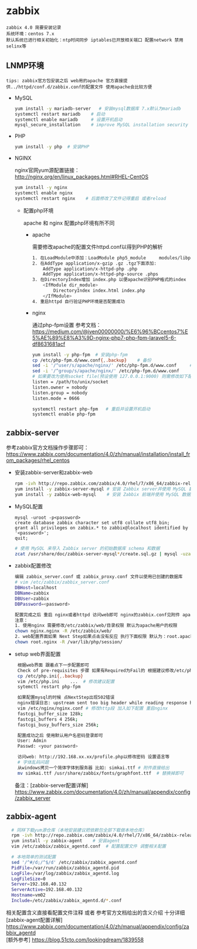 # zabbix

    zabbix 4.0 简要安装记录
    系统环境：centos 7.x
    默认系统已进行相关初始化：ntp时间同步 iptables已开放相关端口 配置network 禁用selinx等

## LNMP环境

    tips: zabbix官方包安装之后 web用的apache 官方直接提供../httpd/conf.d/zabbix.conf的配置文件 使用apache会比较方便

* MySQL

    ```Bash
    yum install -y mariadb-server   # 安装mysql数据库 7.x默认为mariadb
    systemctl restart mariadb    # 启动
    systemctl enable mariadb     # 设置开机启动
    mysql_secure_installation    # improve MySQL installation security
    ```

* PHP

    ```Bash
    yum install -y php  # 安装PHP
    ```

* NGINX

    nginx官网yum源配置链接： <http://nginx.org/en/linux_packages.html#RHEL-CentOS>

    ```Bash
    yum install -y nginx
    systemctl enable nginx
    systemctl restart nginx    # 后面修改了文件记得重启 或者reload
    ```

  * 配置php环境

    apache 和 nginx 配置php环境有所不同

    * apache

        需要修改apache的配置文件httpd.conf以得到PHP的解析

        ```Bash
        1. 在LoadModule中添加：LoadModule php5_module     modules/libphp5.so
        2. 在AddType application/x-gzip .gz .tgz下面添加:
            AddType application/x-httpd-php .php
            AddType application/x-httpd-php-source .phps
        3. 在DirectoryIndex增加 index.php 以便apache识别PHP格式的index
            <IfModule dir_module>
                DirectoryIndex index.html index.php
            </IfModule>
        4. 重启httpd 自行验证PHP环境是否配置成功

        ```

    * nginx

        通过php-fpm设置
        参考文档：<https://medium.com/@iven00000000/%E6%96%BCcentos7%E5%AE%89%E8%A3%9D-nginx-php7-php-fpm-laravel5-6-df8631681acf>

        ```Bash
        yum install -y php-fpm  # 安装php-fpm
        cp /etc/php-fpm.d/www.conf{,.backup}    # 备份
        sed -i '/^user/s/apache/nginx/' /etc/php-fpm.d/www.conf     # 修改user和group为nginx
        sed -i '/^group/s/apache/nginx/' /etc/php-fpm.d/www.conf
        # 如果要改为使用socket file(预设使用 127.0.0.1:9000) 则需修改如下配置
        listen = /path/to/unix/socket
        listen.owner = nobody
        listen.group = nobody
        listen.mode = 0666

        systemctl restart php-fpm   # 重启并设置开机启动
        systemctl enable php-fpm
        ```

## zabbix-server

参考zabbix官方文档操作步骤即可：
<https://www.zabbix.com/documentation/4.0/zh/manual/installation/install_from_packages/rhel_centos>

* 安装zabbix-server和zabbix-web

    ```Bash
    rpm -ivh http://repo.zabbix.com/zabbix/4.0/rhel/7/x86_64/zabbix-release-4.0-1.el7.noarch.rpm
    yum install -y zabbix-server-mysql # 安装 Zabbix server并使用 MySQL 数据库
    yum install -y zabbix-web-mysql    # 安装 Zabbix 前端并使用 MySQL 数据库
    ```

* MySQL配置

    ```MySQL
    mysql -uroot -p<password>
    create database zabbix character set utf8 collate utf8_bin;
    grant all privileges on zabbix.* to zabbix@localhost identified by '<password>';
    quit;
    ```

    ```Bash
    # 使用 MySQL 来导入 Zabbix server 的初始数据库 schema 和数据
    zcat /usr/share/doc/zabbix-server-mysql*/create.sql.gz | mysql -uzabbix -p zabbix
    ```

* zabbix配置修改

    ```Bash
    编辑 zabbix_server.conf 或 zabbix_proxy.conf 文件以使用已创建的数据库
    # vim /etc/zabbix/zabbix_server.conf
    DBHost=localhost
    DBName=zabbix
    DBUser=zabbix
    DBPassword=<password>
    ```

    ```Bash
    配置完成之后 重启 nginx或者httpd 访问web即可 nginx的zabbix.conf见附件 apache的自带该配置文件
    注意：
    1. 使用nginx 需要修改/etc/zabbix/web/目录权限 默认为apache用户的权限
    chown nginx.nginx -R /etc/zabbix/web/
    2. web配置界面如果 Next Step如果点击没有反应 执行下面权限 默认为：root.apache
    chown root.nginx -R /var/lib/php/session/
    ```

* setup web界面配置

   ```Bash
    根据web界面 跟着点下一步配置即可
    Check of pre-requisites 步骤 如果有Required为Fail的 根据建议修改/etc/php.ini文件配置 然后重启php-fpm即可
    cp /etc/php.ini{,.backup}
    vim /etc/php.ini    ...  # 修改建议配置
    sytemctl restart php-fpm

    如果配置mysql的时候 点NextStep出现502错误
    nginx错误日志: upstream sent too big header while reading response header from upstream
    vim /etc/nginx/nginx.conf # 修改http段 加入如下配置 重启nginx
    fastcgi_buffer_size 128k;
    fastcgi_buffers 4 256k;
    fastcgi_busy_buffers_size 256k;

    配置成功之后 使用默认用户名密码登录即可
    User: Admin
    Passwd: <your password>

    访问web: http://192.168.xx.xx/profile.php以修改密码 设置语言等
    # 字体乱码问题
    从windows拷贝一个简体字体到服务器 比如: simkai.ttf # 附件直接给出
    mv simkai.ttf /usr/share/zabbix/fonts/graphfont.ttf  # 替换掉即可
    ```

    备注：[zabbix-server配置详解] <https://www.zabbix.com/documentation/4.0/zh/manual/appendix/config/zabbix_server>

## zabbix-agent

  ```Bash
    # 同样下载yum源仓库（本地安装建议把依赖包全部下载做本地仓库）
    rpm -ivh http://repo.zabbix.com/zabbix/4.0/rhel/7/x86_64/zabbix-release-4.0-1.el7.noarch.rpm
    yum install -y zabbix-agent    # 安装agent
    vim /etc/zabbix/zabbix_agentd.conf  # 配置配置文件 调整相关配置

    # 本地简单的测试配置
    sed '/^#/d;/^$/d' /etc/zabbix/zabbix_agentd.conf
    PidFile=/var/run/zabbix/zabbix_agentd.pid
    LogFile=/var/log/zabbix/zabbix_agentd.log
    LogFileSize=0
    Server=192.168.40.132
    ServerActive=192.168.40.132
    Hostname=vm02
    Include=/etc/zabbix/zabbix_agentd.d/*.conf
   ```

  相关配置含义直接看配置文件注释 或者 参考官方文档给出的含义介绍 十分详细  
  [zabbix-agent配置详解] <https://www.zabbix.com/documentation/4.0/zh/manual/appendix/config/zabbix_agentd>  
  [额外参考] <https://blog.51cto.com/lookingdream/1839558>